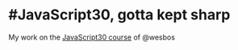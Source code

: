 # #JavaScript30, gotta kept sharp
My work on the [JavaScript30 course](https://github.com/wesbos/JavaScript30) of @wesbos

